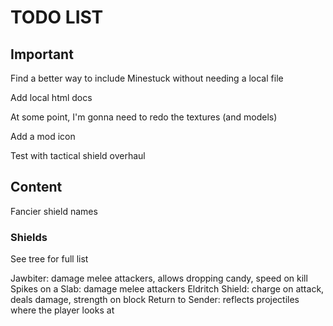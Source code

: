 # TODO LIST #

## Important ##

Find a better way to include Minestuck without needing a local file

Add local html docs

At some point, I'm gonna need to redo the textures (and models)

Add a mod icon

Test with tactical shield overhaul

## Content ##

Fancier shield names

### Shields ###

See tree for full list

Jawbiter: damage melee attackers, allows dropping candy, speed on kill
Spikes on a Slab: damage melee attackers
Eldritch Shield: charge on attack, deals damage, strength on block
Return to Sender: reflects projectiles where the player looks at
